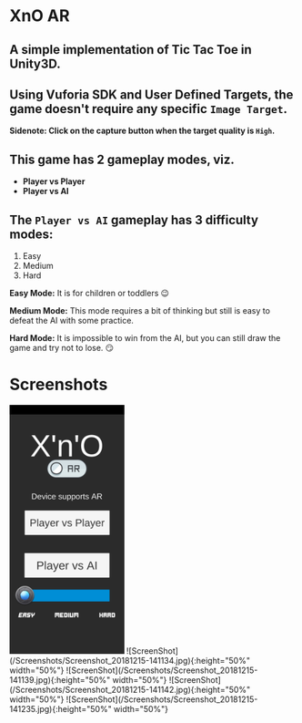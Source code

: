 # XnO AR

## A simple implementation of Tic Tac Toe in Unity3D.
## Using Vuforia SDK and **User Defined Targets**, the game doesn't require any specific `Image Target`.

**Sidenote: Click on the capture button when the target quality is `High`.**

## This game has 2 gameplay modes, viz. 
* **Player vs Player**
* **Player vs AI**

## The `Player vs AI` gameplay has 3 difficulty modes:
1. Easy
2. Medium
3. Hard

**Easy Mode:** It is for children or toddlers :wink:

**Medium Mode:** This mode requires a bit of thinking but still is easy to defeat the AI with some practice.

**Hard Mode:** It is impossible to win from the AI, but you can still draw the game and try not to lose. :smirk:

# Screenshots
<img src="/Screenshots/Screenshot_20181215-141134.jpg" width="40%" height="40%">
![ScreenShot](/Screenshots/Screenshot_20181215-141134.jpg){:height="50%" width="50%"}
![ScreenShot](/Screenshots/Screenshot_20181215-141139.jpg){:height="50%" width="50%"}
![ScreenShot](/Screenshots/Screenshot_20181215-141142.jpg){:height="50%" width="50%"}
![ScreenShot](/Screenshots/Screenshot_20181215-141235.jpg){:height="50%" width="50%"}
